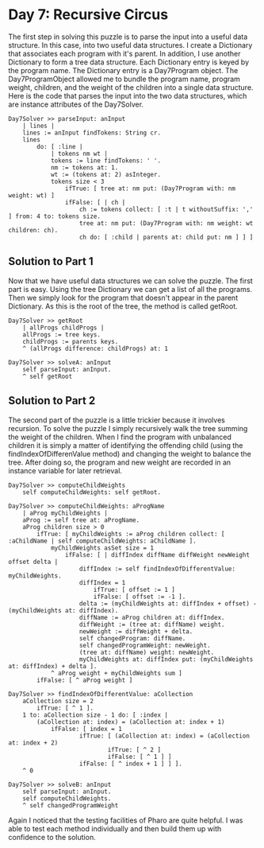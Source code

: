 # Day 7: Recursive Circus

The first step in solving this puzzle is to parse the input into a useful
data structure.  In this case, into two useful data structures.  I create
a Dictionary that associates each program with it's parent.  In addition,
I use another Dictionary to form a tree data structure.  Each Dictionary 
entry is keyed by the program name.  The Dictionary entry is a Day7Program
object.  The Day7ProgramObject allowed me to bundle the program name, program
weight, children, and the weight of the children into a single data structure.
Here is the code that parses the input into the two data structures, which are
instance attributes of the Day7Solver.

```smalltalk
Day7Solver >> parseInput: anInput
	| lines |
	lines := anInput findTokens: String cr.
	lines
		do: [ :line | 
			| tokens nm wt |
			tokens := line findTokens: ' '.
			nm := tokens at: 1.
			wt := (tokens at: 2) asInteger.
			tokens size < 3
				ifTrue: [ tree at: nm put: (Day7Program with: nm weight: wt) ]
				ifFalse: [ | ch |
					ch := tokens collect: [ :t | t withoutSuffix: ',' ] from: 4 to: tokens size.
					tree at: nm put: (Day7Program with: nm weight: wt children: ch).
					ch do: [ :child | parents at: child put: nm ] ] ]
```

## Solution to Part 1

Now that we have useful data structures we can solve the puzzle.  The first
part is easy.  Using the tree Dictionary we can get a list of all the programs.
Then we simply look for the program that doesn't appear in the parent Dictionary.
As this is the root of the tree, the method is called getRoot.

```smalltalk
Day7Solver >> getRoot
	| allProgs childProgs |
	allProgs := tree keys.
	childProgs := parents keys.
	^ (allProgs difference: childProgs) at: 1
```

```smalltalk
Day7Solver >> solveA: anInput
	self parseInput: anInput.
	^ self getRoot
```

## Solution to Part 2

The second part of the puzzle is a little trickier because it involves
recursion.  To solve the puzzle I simply recursively walk the tree summing the
weight of the children.  When I find the program with unbalanced children it is
simply a matter of identifying the offending child (using the
findIndexOfDifferenValue method) and changing the weight to balance the tree.
After doing so, the program and new weight are recorded in an instance variable
for later retrieval.

```smalltalk
Day7Solver >> computeChildWeights
	self computeChildWeights: self getRoot.
```

```smalltalk
Day7Solver >> computeChildWeights: aProgName
	| aProg myChildWeights |
	aProg := self tree at: aProgName.
	aProg children size > 0
		ifTrue: [ myChildWeights := aProg children collect: [ :aChildName | self computeChildWeights: aChildName ].
			myChildWeights asSet size = 1
				ifFalse: [ | diffIndex diffName diffWeight newWeight offset delta |
					diffIndex := self findIndexOfDifferentValue: myChildWeights.
					diffIndex = 1
						ifTrue: [ offset := 1 ]
						ifFalse: [ offset := -1 ].
					delta := (myChildWeights at: diffIndex + offset) - (myChildWeights at: diffIndex).
					diffName := aProg children at: diffIndex.
					diffWeight := (tree at: diffName) weight.
					newWeight := diffWeight + delta.
					self changedProgram: diffName.
					self changedProgramWeight: newWeight.
					(tree at: diffName) weight: newWeight.
					myChildWeights at: diffIndex put: (myChildWeights at: diffIndex) + delta ].
			^ aProg weight + myChildWeights sum ]
		ifFalse: [ ^ aProg weight ]
```

```smalltalk
Day7Solver >> findIndexOfDifferentValue: aCollection
	aCollection size = 2
		ifTrue: [ ^ 1 ].
	1 to: aCollection size - 1 do: [ :index | 
		(aCollection at: index) = (aCollection at: index + 1)
			ifFalse: [ index = 1
					ifTrue: [ (aCollection at: index) = (aCollection at: index + 2)
							ifTrue: [ ^ 2 ]
							ifFalse: [ ^ 1 ] ]
					ifFalse: [ ^ index + 1 ] ] ].
	^ 0
```

```smalltalk
Day7Solver >> solveB: anInput
	self parseInput: anInput.
	self computeChildWeights.
	^ self changedProgramWeight
```

Again I noticed that the testing facilities of Pharo are quite helpful.  I was
able to test each method individually and then build them up with confidence
to the solution.

